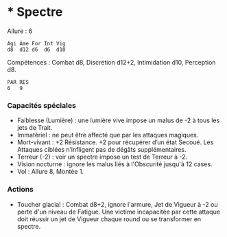 # * Spectre

Allure : 6

	Agi	Âme	For	Int	Vig
	d8	d12	d6	d6	d10

Compétences : Combat d8, Discrétion d12+2, Intimidation d10, Perception d8.

	PAR	RES
	6	9

### Capacités spéciales
- Faiblesse (Lumière) : une lumière vive impose un malus de -2 à tous les jets de Trait.
- Immatériel : ne peut être affecté que par les attaques magiques.
- Mort-vivant : +2 Résistance. +2 pour récupérer d’un état Secoué. Les Attaques ciblées n’infligent pas de dégâts supplémentaires.
- Terreur (-2) : voir un spectre impose un test de Terreur à -2.
- Vision nocturne : ignore les malus liés à l'Obscurité jusqu'à 12 cases.
- Vol : Allure 8, Montée 1.

### Actions
- Toucher glacial : Combat d8+2, ignore l'armure, Jet de Vigueur à -2 ou perte d'un niveau de Fatigue. Une victime incapacitée par cette attaque doit réussir un jet de Vigueur chaque round ou se transformer en spectre.
